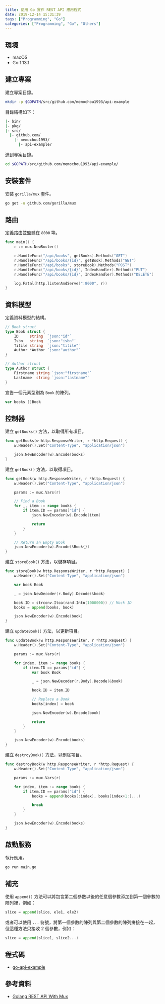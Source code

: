 ```yaml
---
title: 使用 Go 實作 REST API 應用程式
date: 2019-12-14 15:31:39
tags: ["Programming", "Go"]
categories: ["Programming", "Go", "Others"]
---
```


## 環境

- macOS
- Go 1.13.1

## 建立專案

建立專案目錄。

```bash
mkdir -p $GOPATH/src/github.com/memochou1993/api-example
```

目錄結構如下：

```bash
|- bin/
|- pkg/
|- src/
  |- github.com/
    |- memochou1993/
      |- api-example/
```

進到專案目錄。

```bash
cd $GOPATH/src/github.com/memochou1993/api-example/
```

## 安裝套件

安裝 `gorilla/mux` 套件。

```bash
go get -u github.com/gorilla/mux
```

## 路由

定義路由並監聽在 `8000` 埠。

```go
func main() {
	r := mux.NewRouter()

	r.HandleFunc("/api/books", getBooks).Methods("GET")
	r.HandleFunc("/api/books/{id}", getBook).Methods("GET")
	r.HandleFunc("/api/books", storeBook).Methods("POST")
	r.HandleFunc("/api/books/{id}", IndexHandler).Methods("PUT")
	r.HandleFunc("/api/books/{id}", IndexHandler).Methods("DELETE")

	log.Fatal(http.listenAndServe(":8000", r))
}
```

## 資料模型

定義資料模型的結構。

```go
// Book struct
type Book struct {
	ID     string  `json:"id"`
	Isbn   string  `json:"isbn"`
	Titile string  `json:"titile"`
	Author *Author `json:"author"`
}

// Author struct
type Author struct {
	Firstname string `json:"firstname"`
	Lastname  string `json:"lastname"`
}
```

宣告一個元素型別為 `Book` 的陣列。

```go
var books []Book
```

## 控制器

建立 `getBooks()` 方法，以取得所有項目。

```go
func getBooks(w http.ResponseWriter, r *http.Request) {
	w.Header().Set("Content-Type", "application/json")

	json.NewEncoder(w).Encode(books)
}
```

建立 `getBook()` 方法，以取得項目。

```go
func getBook(w http.ResponseWriter, r *http.Request) {
	w.Header().Set("Content-Type", "application/json")

	params := mux.Vars(r)

	// Find a Book
	for _, item := range books {
		if item.ID == params["id"] {
			json.NewEncoder(w).Encode(item)

			return
		}
	}

	// Return an Empty Book
	json.NewEncoder(w).Encode(&Book{})
}
```

建立 `storeBook()` 方法，以儲存項目。

```go
func storeBook(w http.ResponseWriter, r *http.Request) {
	w.Header().Set("Content-Type", "application/json")

	var book Book

	_ = json.NewDecoder(r.Body).Decode(&book)

	book.ID = strconv.Itoa(rand.Intn(1000000)) // Mock ID
	books = append(books, book)

	json.NewEncoder(w).Encode(book)
}
```

建立 `updateBook()` 方法，以更新項目。

```go
func updateBook(w http.ResponseWriter, r *http.Request) {
	w.Header().Set("Content-Type", "application/json")

	params := mux.Vars(r)

	for index, item := range books {
		if item.ID == params["id"] {
			var book Book

			_ = json.NewDecoder(r.Body).Decode(&book)

			book.ID = item.ID

			// Replace a Book
			books[index] = book

			json.NewEncoder(w).Encode(book)

			return
		}
	}

	json.NewEncoder(w).Encode(books)
}
```

建立 `destroyBook()` 方法，以刪除項目。

```go
func destroyBook(w http.ResponseWriter, r *http.Request) {
	w.Header().Set("Content-Type", "application/json")

	params := mux.Vars(r)

	for index, item := range books {
		if item.ID == params["id"] {
			books = append(books[:index], books[index+1:]...)

			break
		}
	}

	json.NewEncoder(w).Encode(books)
}
```

## 啟動服務

執行應用。

```bash
go run main.go
```

## 補充

使用 `append()` 方法可以將包含第二個參數以後的任意個參數添加到第一個參數的陣列裡，例如：

```go
slice = append(slice, ele1, ele2)
```

或者可以使用 `...` 符號，將第一個參數的陣列與第二個參數的陣列拼接在一起，但這種方法只接收 2 個參數，例如：

```go
slice = append(slice1, slice2...)
```

## 程式碼

- [go-api-example](https://github.com/memochou1993/go-api-example)

## 參考資料

- [Golang REST API With Mux](https://www.youtube.com/watch?v=SonwZ6MF5BE)
